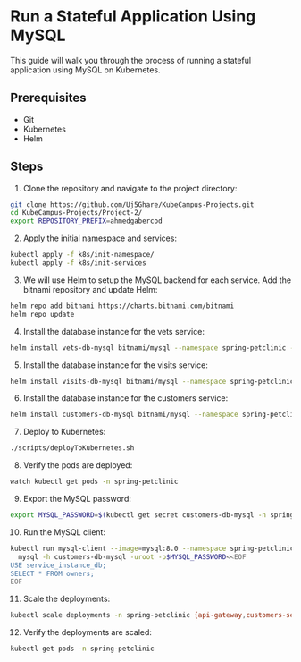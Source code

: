 # Run a Stateful Application Using MySQL

This guide will walk you through the process of running a stateful application using MySQL on Kubernetes.

## Prerequisites

- Git
- Kubernetes
- Helm

## Steps

1. Clone the repository and navigate to the project directory:
```bash
git clone https://github.com/Uj5Ghare/KubeCampus-Projects.git
cd KubeCampus-Projects/Project-2/
export REPOSITORY_PREFIX=ahmedgabercod
```

2. Apply the initial namespace and services:
```bash
kubectl apply -f k8s/init-namespace/
kubectl apply -f k8s/init-services
```

3. We will use Helm to setup the MySQL backend for each service. Add the bitnami repository and update Helm:
```bash
helm repo add bitnami https://charts.bitnami.com/bitnami
helm repo update
```

4. Install the database instance for the vets service:
```bash
helm install vets-db-mysql bitnami/mysql --namespace spring-petclinic --version 9.1.4 --set auth.database=service_instance_db
```

5. Install the database instance for the visits service:
```bash
helm install visits-db-mysql bitnami/mysql --namespace spring-petclinic  --version 9.1.4 --set auth.database=service_instance_db
```

6. Install the database instance for the customers service:
```bash
helm install customers-db-mysql bitnami/mysql --namespace spring-petclinic  --version 9.1.4 --set auth.database=service_instance_db
```

7. Deploy to Kubernetes:
```bash
./scripts/deployToKubernetes.sh
```

8. Verify the pods are deployed:
```bash
watch kubectl get pods -n spring-petclinic
```
9. Export the MySQL password:
```bash
export MYSQL_PASSWORD=$(kubectl get secret customers-db-mysql -n spring-petclinic -o jsonpath='{.data.mysql-root-password}' | base64 -d)
```

10. Run the MySQL client:
```bash 
kubectl run mysql-client --image=mysql:8.0 --namespace spring-petclinic -i --rm --restart=Never --\
  mysql -h customers-db-mysql -uroot -p$MYSQL_PASSWORD<<EOF
USE service_instance_db;
SELECT * FROM owners;
EOF
```

11. Scale the deployments:
```bash 
kubectl scale deployments -n spring-petclinic {api-gateway,customers-service,vets-service,visits-service} --replicas=3
```

12. Verify the deployments are scaled:
```bash
kubectl get pods -n spring-petclinic
```